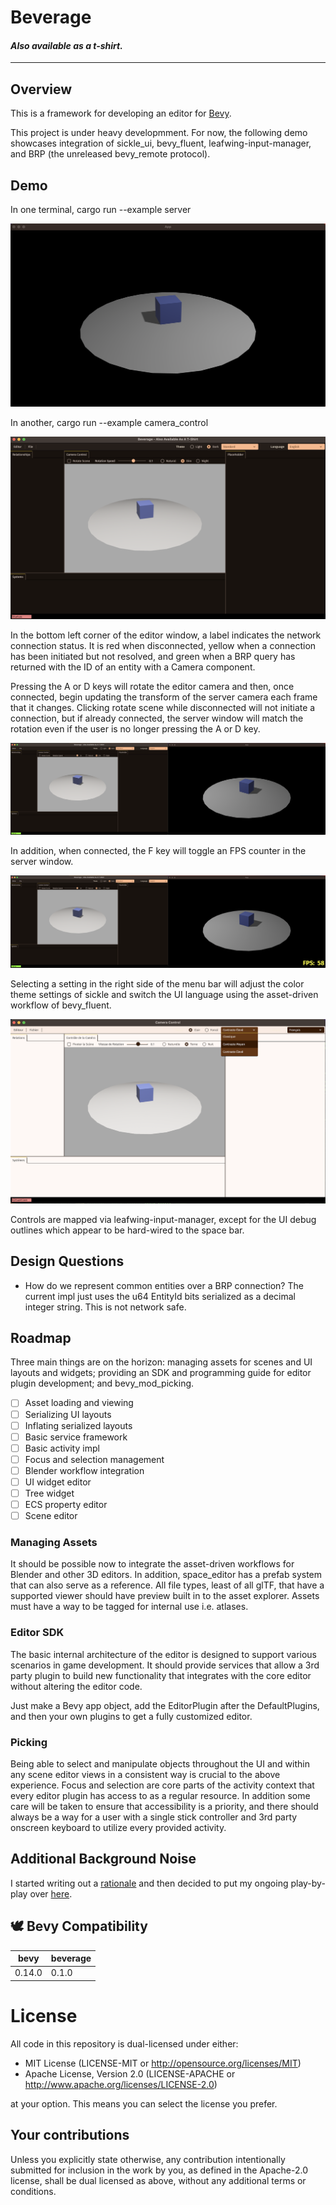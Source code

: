 # Beverage

#### _Also available as a t-shirt._

---

## Overview

This is a framework for developing an editor for [Bevy](https://github.com/bevyengine/bevy).

This project is under heavy developmment. For now, the following demo showcases integration of
sickle_ui, bevy_fluent, leafwing-input-manager, and BRP (the unreleased bevy_remote protocol).

## Demo

In one terminal, cargo run --example server

![Initial Server Window State](./docs/bev1a.png)

In another, cargo run --example camera_control

![Initial Editor Window State](./docs/bev1b.png)

In the bottom left corner of the editor window, a label indicates the network connection status.
It is red when disconnected, yellow when a connection has been initiated but not resolved, and
green when a BRP query has returned with the ID of an entity with a Camera component.

Pressing the A or D keys will rotate the editor camera and then, once connected, begin updating the
transform of the server camera each frame that it changes. Clicking rotate scene while disconnected
will not initiate a connection, but if already connected, the server window will match the rotation
even if the user is no longer pressing the A or D key.

![Editor Remotely Controls Server Camera](./docs/bev2.png)

In addition, when connected, the F key will toggle an FPS counter in the server window.

![Editor Remotely Controls Server FPS Widget](./docs/bev3.png)

Selecting a setting in the right side of the menu bar will adjust the color theme settings of
sickle and switch the UI language using the asset-driven workflow of bevy_fluent.

![Editor Allows Language Selection](./docs/bev4.png)

Controls are mapped via leafwing-input-manager, except for the UI debug outlines which appear to be
hard-wired to the space bar.

## Design Questions

- How do we represent common entities over a BRP connection? The current impl just uses the u64
  EntityId bits serialized as a decimal integer string. This is not network safe.

## Roadmap

Three main things are on the horizon: managing assets for scenes and UI layouts and widgets;
providing an SDK and programming guide for editor plugin development; and bevy_mod_picking.

- [ ] Asset loading and viewing
- [ ] Serializing UI layouts
- [ ] Inflating serialized layouts
- [ ] Basic service framework
- [ ] Basic activity impl
- [ ] Focus and selection management
- [ ] Blender workflow integration
- [ ] UI widget editor
- [ ] Tree widget
- [ ] ECS property editor
- [ ] Scene editor

### Managing Assets

It should be possible now to integrate the asset-driven workflows for Blender and other 3D editors.
In addition, space_editor has a prefab system that can also serve as a reference. All file types,
least of all glTF, that have a supported viewer should have preview built in to the asset explorer.
Assets must have a way to be tagged for internal use i.e. atlases.

### Editor SDK

The basic internal architecture of the editor is designed to support various scenarios in game
development. It should provide services that allow a 3rd party plugin to build new functionality
that integrates with the core editor without altering the editor code.

Just make a Bevy app object, add the EditorPlugin after the DefaultPlugins, and then your own
plugins to get a fully customized editor.

### Picking

Being able to select and manipulate objects throughout the UI and within any scene editor views
in a consistent way is crucial to the above experience. Focus and selection are core parts of the
activity context that every editor plugin has access to as a regular resource. In addition some
care will be taken to ensure that accessibility is a priority, and there should always be a way
for a user with a single stick controller and 3rd party onscreen keyboard to utilize every provided
activity.

## Additional Background Noise

I started writing out a [rationale](rationale.md) and then decided to put my ongoing play-by-play
over [here](commentary.md).

## 🕊 Bevy Compatibility

| bevy   | beverage |
| ------ | -------- |
| 0.14.0 | 0.1.0    |

# License

All code in this repository is dual-licensed under either:

- MIT License (LICENSE-MIT or http://opensource.org/licenses/MIT)
- Apache License, Version 2.0 (LICENSE-APACHE or http://www.apache.org/licenses/LICENSE-2.0)

at your option. This means you can select the license you prefer.

## Your contributions

Unless you explicitly state otherwise, any contribution intentionally submitted for inclusion in the work by you, as defined in the Apache-2.0 license, shall be dual licensed as above, without any additional terms or conditions.
